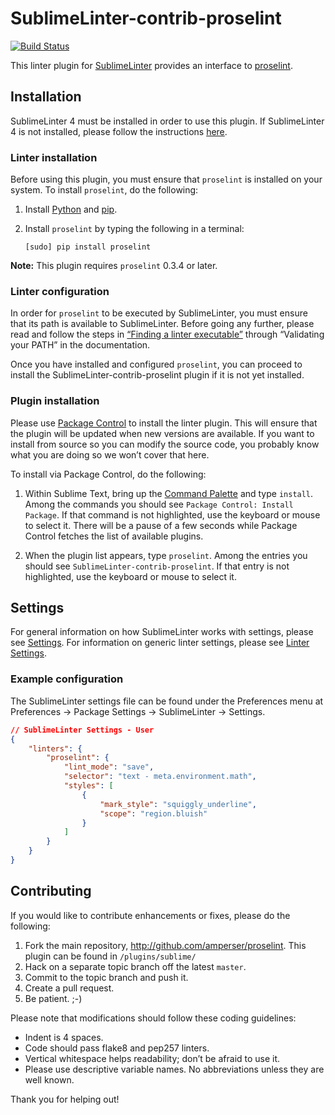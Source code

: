SublimeLinter-contrib-proselint
================================

[![Build Status](https://travis-ci.org/amperser/proselint.svg?branch=master)](https://travis-ci.org/amperser/proselint)

This linter plugin for [SublimeLinter][docs] provides an interface to [proselint](http://proselint.com).

## Installation
SublimeLinter 4 must be installed in order to use this plugin. If SublimeLinter 4 is not installed, please follow the instructions [here][installation].

### Linter installation
Before using this plugin, you must ensure that `proselint` is installed on your system. To install `proselint`, do the following:

1. Install [Python](http://python.org/download/) and [pip](http://www.pip-installer.org/en/latest/installing.html).

1. Install `proselint` by typing the following in a terminal:
   ```
   [sudo] pip install proselint
   ```

**Note:** This plugin requires `proselint` 0.3.4 or later.

### Linter configuration
In order for `proselint` to be executed by SublimeLinter, you must ensure that its path is available to SublimeLinter. Before going any further, please read and follow the steps in [“Finding a linter executable”](http://sublimelinter.readthedocs.org/en/latest/troubleshooting.html#finding-a-linter-executable) through “Validating your PATH” in the documentation.

Once you have installed and configured `proselint`, you can proceed to install the SublimeLinter-contrib-proselint plugin if it is not yet installed.

### Plugin installation
Please use [Package Control][pc] to install the linter plugin. This will ensure that the plugin will be updated when new versions are available. If you want to install from source so you can modify the source code, you probably know what you are doing so we won’t cover that here.

To install via Package Control, do the following:

1. Within Sublime Text, bring up the [Command Palette][cmd] and type `install`. Among the commands you should see `Package Control: Install Package`. If that command is not highlighted, use the keyboard or mouse to select it. There will be a pause of a few seconds while Package Control fetches the list of available plugins.

1. When the plugin list appears, type `proselint`. Among the entries you should see `SublimeLinter-contrib-proselint`. If that entry is not highlighted, use the keyboard or mouse to select it.

## Settings
For general information on how SublimeLinter works with settings, please see [Settings][settings]. For information on generic linter settings, please see [Linter Settings][linter-settings].

### Example configuration
The SublimeLinter settings file can be found under the Preferences menu at Preferences -> Package Settings -> SublimeLinter -> Settings.

```json
// SublimeLinter Settings - User
{
    "linters": {
        "proselint": {
            "lint_mode": "save",
            "selector": "text - meta.environment.math",
            "styles": [
                {
                    "mark_style": "squiggly_underline",
                    "scope": "region.bluish"
                }
            ]
        }
    }
}
```

## Contributing
If you would like to contribute enhancements or fixes, please do the following:

1. Fork the main repository, http://github.com/amperser/proselint. This plugin can be found in `/plugins/sublime/`
1. Hack on a separate topic branch off the latest `master`.
1. Commit to the topic branch and push it.
1. Create a pull request.
1. Be patient.  ;-)

Please note that modifications should follow these coding guidelines:

- Indent is 4 spaces.
- Code should pass flake8 and pep257 linters.
- Vertical whitespace helps readability; don’t be afraid to use it.
- Please use descriptive variable names. No abbreviations unless they are well known.

Thank you for helping out!

[docs]: http://www.sublimelinter.com/
[installation]: http://sublimelinter.readthedocs.org/en/stable/installation.html
[locating-executables]: http://sublimelinter.readthedocs.org/en/stable/usage.html#how-linter-executables-are-located
[pc]: https://packagecontrol.io/installation
[cmd]: http://docs.sublimetext.info/en/sublime-text-3/extensibility/command_palette.html
[settings]: http://sublimelinter.readthedocs.org/en/stable/settings.html
[linter-settings]: http://sublimelinter.readthedocs.org/en/stable/linter_settings.html

